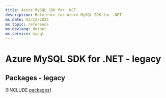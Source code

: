 ```yaml
---
title: Azure MySQL SDK for .NET
description: Reference for Azure MySQL SDK for .NET
ms.date: 03/12/2024
ms.topic: reference
ms.devlang: dotnet
ms.service: mysql
---
```

# Azure MySQL SDK for .NET - legacy
## Packages - legacy
[!INCLUDE [packages](mysql-index.md)]